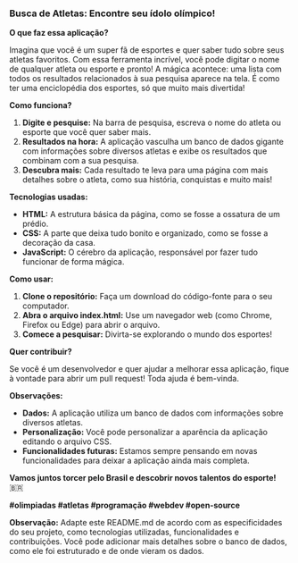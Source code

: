 ### **Busca de Atletas: Encontre seu ídolo olímpico!** 

**O que faz essa aplicação?**

Imagina que você é um super fã de esportes e quer saber tudo sobre seus atletas favoritos. Com essa ferramenta incrível, você pode digitar o nome de qualquer atleta ou esporte e pronto! A mágica acontece: uma lista com todos os resultados relacionados à sua pesquisa aparece na tela. É como ter uma enciclopédia dos esportes, só que muito mais divertida!

**Como funciona?**

1. **Digite e pesquise:** Na barra de pesquisa, escreva o nome do atleta ou esporte que você quer saber mais.
2. **Resultados na hora:** A aplicação vasculha um banco de dados gigante com informações sobre diversos atletas e exibe os resultados que combinam com a sua pesquisa.
3. **Descubra mais:** Cada resultado te leva para uma página com mais detalhes sobre o atleta, como sua história, conquistas e muito mais!

**Tecnologias usadas:**

* **HTML:** A estrutura básica da página, como se fosse a ossatura de um prédio.
* **CSS:** A parte que deixa tudo bonito e organizado, como se fosse a decoração da casa.
* **JavaScript:** O cérebro da aplicação, responsável por fazer tudo funcionar de forma mágica.

**Como usar:**

1. **Clone o repositório:** Faça um download do código-fonte para o seu computador.
2. **Abra o arquivo index.html:** Use um navegador web (como Chrome, Firefox ou Edge) para abrir o arquivo.
3. **Comece a pesquisar:** Divirta-se explorando o mundo dos esportes!

**Quer contribuir?**

Se você é um desenvolvedor e quer ajudar a melhorar essa aplicação, fique à vontade para abrir um pull request! Toda ajuda é bem-vinda.

**Observações:**

* **Dados:** A aplicação utiliza um banco de dados com informações sobre diversos atletas.
* **Personalização:** Você pode personalizar a aparência da aplicação editando o arquivo CSS.
* **Funcionalidades futuras:** Estamos sempre pensando em novas funcionalidades para deixar a aplicação ainda mais completa.

**Vamos juntos torcer pelo Brasil e descobrir novos talentos do esporte!** 🇧🇷

**#olimpiadas #atletas #programação #webdev #open-source**

**Observação:** Adapte este README.md de acordo com as especificidades do seu projeto, como tecnologias utilizadas, funcionalidades e contribuições. Você pode adicionar mais detalhes sobre o banco de dados, como ele foi estruturado e de onde vieram os dados. 
